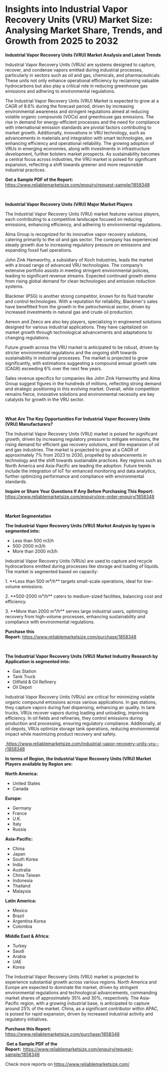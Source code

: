 <p><h1>Insights into Industrial Vapor Recovery Units (VRU) Market Size: Analysing Market Share, Trends, and Growth from 2025 to 2032</h1></p><p><strong>Industrial Vapor Recovery Units (VRU) Market Analysis and Latest Trends</strong></p>
<p><p>Industrial Vapor Recovery Units (VRUs) are systems designed to capture, recover, and condense vapors emitted during industrial processes, particularly in sectors such as oil and gas, chemicals, and pharmaceuticals. These units not only enhance operational efficiency by reclaiming valuable hydrocarbons but also play a critical role in reducing greenhouse gas emissions and adhering to environmental regulations.</p><p>The Industrial Vapor Recovery Units (VRU) Market is expected to grow at a CAGR of 8.6% during the forecast period, driven by increasing environmental awareness and stringent regulations aimed at reducing volatile organic compounds (VOCs) and greenhouse gas emissions. The rise in demand for energy-efficient processes and the need for compliance with international emission standards are pivotal factors contributing to market growth. Additionally, innovations in VRU technology, such as advancements in materials and integration with smart technologies, are enhancing efficiency and operational reliability. The growing adoption of VRUs in emerging economies, along with investments in infrastructure development, further bolsters market prospects. As sustainability becomes a central focus across industries, the VRU market is poised for significant expansion, reflecting a shift towards greener and more responsible industrial practices.</p></p>
<p><strong>Get a Sample PDF of the Report:&nbsp;</strong> <a href="https://www.reliablemarketsize.com/enquiry/request-sample/1858348?utm_campaign=2821&utm_medium=2&utm_source=Github&utm_content=ia&utm_term=28022025&utm_id=industrial-vapor-recovery-units-vru">https://www.reliablemarketsize.com/enquiry/request-sample/1858348</a></p>
<p>&nbsp;</p>
<p><strong>Industrial Vapor Recovery Units (VRU) Major Market Players</strong></p>
<p><p>The Industrial Vapor Recovery Units (VRU) market features various players, each contributing to a competitive landscape focused on reducing emissions, enhancing efficiency, and adhering to environmental regulations. </p><p>Alma Group is recognized for its innovative vapor recovery solutions, catering primarily to the oil and gas sector. The company has experienced steady growth due to increasing regulatory pressure on emissions and expanding fossil fuel operations. </p><p>John Zink Hamworthy, a subsidiary of Koch Industries, leads the market with a broad range of advanced VRU technologies. The company’s extensive portfolio assists in meeting stringent environmental policies, leading to significant revenue streams. Expected continued growth stems from rising global demand for clean technologies and emission reduction systems.</p><p>Blackmer (PSG) is another strong competitor, known for its fluid transfer and control technologies. With a reputation for reliability, Blackmer's sales have benefitted from the growth in the petrochemical sector, driven by increased investments in natural gas and crude oil production.</p><p>Aereon and Zeeco are also key players, specializing in engineered solutions designed for various industrial applications. They have capitalized on market growth through technological advancements and adaptations to changing regulations. </p><p>Future growth across the VRU market is anticipated to be robust, driven by stricter environmental regulations and the ongoing shift towards sustainability in industrial processes. The market is projected to grow significantly, with estimations suggesting a compound annual growth rate (CAGR) exceeding 6% over the next few years. </p><p>Sales revenue specifics for companies like John Zink Hamworthy and Alma Group suggest figures in the hundreds of millions, reflecting strong demand and strategic positioning in this evolving market. Overall, while competition remains fierce, innovative solutions and environmental necessity are key catalysts for growth in the VRU sector.</p></p>
<p>&nbsp;</p>
<p><strong>What Are The Key Opportunities For Industrial Vapor Recovery Units (VRU) Manufacturers?</strong></p>
<p><p>The Industrial Vapor Recovery Units (VRU) market is poised for significant growth, driven by increasing regulatory pressure to mitigate emissions, the rising demand for efficient gas recovery solutions, and the expansion of oil and gas industries. The market is projected to grow at a CAGR of approximately 7% from 2023 to 2030, propelled by advancements in technology and the shift towards sustainable practices. Key regions such as North America and Asia-Pacific are leading the adoption. Future trends include the integration of IoT for enhanced monitoring and data analytics, further optimizing performance and compliance with environmental standards.</p></p>
<p><strong>Inquire or Share Your Questions If Any Before Purchasing This Report:</strong> <a href="https://www.reliablemarketsize.com/enquiry/pre-order-enquiry/1858348?utm_campaign=2821&utm_medium=2&utm_source=Github&utm_content=ia&utm_term=28022025&utm_id=industrial-vapor-recovery-units-vru">https://www.reliablemarketsize.com/enquiry/pre-order-enquiry/1858348</a></p>
<p>&nbsp;</p>
<p><strong>Market Segmentation</strong></p>
<p><strong>The Industrial Vapor Recovery Units (VRU) Market Analysis by types is segmented into:</strong></p>
<p><ul><li>Less than 500 m3/h</li><li>500-2000 m3/h</li><li>More than 2000 m3/h</li></ul></p>
<p><p>Industrial Vapor Recovery Units (VRUs) are used to capture and recycle hydrocarbons emitted during processes like storage and loading of liquids. The market is segmented based on capacity: </p><p>1. **Less than 500 m³/h** targets small-scale operations, ideal for low-volume emissions.</p><p>2. **500-2000 m³/h** caters to medium-sized facilities, balancing cost and efficiency.</p><p>3. **More than 2000 m³/h** serves large industrial users, optimizing recovery from high-volume processes, enhancing sustainability and compliance with environmental regulations.</p></p>
<p><strong>Purchase this Report:&nbsp;</strong><a href="https://www.reliablemarketsize.com/purchase/1858348?utm_campaign=2821&utm_medium=2&utm_source=Github&utm_content=ia&utm_term=28022025&utm_id=industrial-vapor-recovery-units-vru">https://www.reliablemarketsize.com/purchase/1858348</a></p>
<p>&nbsp;</p>
<p><strong>The Industrial Vapor Recovery Units (VRU) Market Industry Research by Application is segmented into:</strong></p>
<p><ul><li>Gas Station</li><li>Tank Truck</li><li>Oilfield & Oil Refinery</li><li>Oil Depot</li></ul></p>
<p><p>Industrial Vapor Recovery Units (VRUs) are critical for minimizing volatile organic compound emissions across various applications. In gas stations, they capture vapors during fuel dispensing, enhancing air quality. In tank trucks, VRUs recover vapors during loading and unloading, improving efficiency. In oil fields and refineries, they control emissions during production and processing, ensuring regulatory compliance. Additionally, at oil depots, VRUs optimize storage tank operations, reducing environmental impact while maximizing product recovery and safety.</p></p>
<p><a href="https://www.reliablemarketsize.com/industrial-vapor-recovery-units-vru--r1858348?utm_campaign=2821&utm_medium=2&utm_source=Github&utm_content=ia&utm_term=28022025&utm_id=industrial-vapor-recovery-units-vru">&nbsp;https://www.reliablemarketsize.com/industrial-vapor-recovery-units-vru--r1858348</a></p>
<p><strong>In terms of Region, the Industrial Vapor Recovery Units (VRU) Market Players available by Region are:</strong></p>
<p>
    <p> <strong> North America: </strong>
        <ul>
            <li>United States</li>
            <li>Canada</li>
        </ul>
        </p> 
    <p> <strong> Europe: </strong>
        <ul>
            <li>Germany</li>
            <li>France</li>
            <li>U.K.</li>
            <li>Italy</li>
            <li>Russia</li>
        </ul>
        </p> 
    <p> <strong> Asia-Pacific: </strong>
        <ul>
            <li>China</li>
            <li>Japan</li>
            <li>South Korea</li>
            <li>India</li>
            <li>Australia</li>
            <li>China Taiwan</li>
            <li>Indonesia</li>
            <li>Thailand</li>
            <li>Malaysia</li>
        </ul>
        </p> 
    <p> <strong> Latin America: </strong>
        <ul>
            <li>Mexico</li>
            <li>Brazil</li>
            <li>Argentina Korea</li>
            <li>Colombia</li>
        </ul>
        </p> 
    <p> <strong> Middle East & Africa: </strong>
        <ul>
            <li>Turkey</li>
            <li>Saudi</li>
            <li>Arabia</li>
            <li>UAE</li>
            <li>Korea</li>
        </ul>
    </p>
    </p>
<p><p>The Industrial Vapor Recovery Units (VRU) market is projected to experience substantial growth across various regions. North America and Europe are expected to dominate the market, driven by stringent environmental regulations and technological advancements, commanding market shares of approximately 35% and 30%, respectively. The Asia-Pacific region, with a growing industrial base, is anticipated to capture around 25% of the market. China, as a significant contributor within APAC, is poised for rapid expansion, driven by increased industrial activity and regulatory initiatives.</p></p>
<p><strong>Purchase this Report: </strong><a href="https://www.reliablemarketsize.com/purchase/1858348?utm_campaign=2821&utm_medium=2&utm_source=Github&utm_content=ia&utm_term=28022025&utm_id=industrial-vapor-recovery-units-vru">https://www.reliablemarketsize.com/purchase/1858348</a></p>
<p>&nbsp;<strong>Get a Sample PDF of the Report:&nbsp;&nbsp;</strong><a href="https://www.reliablemarketsize.com/enquiry/request-sample/1858348?utm_campaign=2821&utm_medium=2&utm_source=Github&utm_content=ia&utm_term=28022025&utm_id=industrial-vapor-recovery-units-vru">https://www.reliablemarketsize.com/enquiry/request-sample/1858348</a></p>
<p><strong></strong></p>
<p>Check more reports on <a href="https://www.reliablemarketsize.com/?utm_campaign=2821&utm_medium=2&utm_source=Github&utm_content=ia&utm_term=28022025&utm_id=industrial-vapor-recovery-units-vru">https://www.reliablemarketsize.com/</a></p>